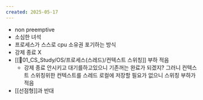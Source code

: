 ```yaml
---
created: 2025-05-17
---
```

- non preemptive
- 소심한 녀석
- 프로세스가 스스로 cpu 소유권 포기하는 방식
- 강제 종료 X
- [[📂01_CS_Study/OS/프로세스(스레드)/컨텍스트 스위칭]] 부하 적음
	- 강제 종료 안시키고 대기를하고있으니 기존꺼는 완료가 되겠지? 그러니 컨텍스트 스위칭위한 컨텍스트를 스레드 로컬에 저장할 필요가 없으니 스위칭 부하가 적음
- [[선점형]]과 반대